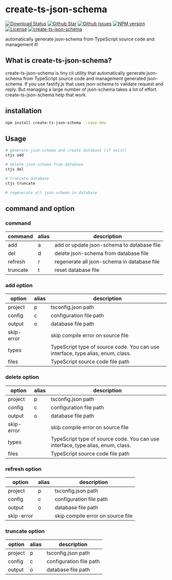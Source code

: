 # create-ts-json-schema

[![Download Status](https://img.shields.io/npm/dw/create-ts-json-schema.svg)](https://npmcharts.com/compare/create-ts-json-schema?minimal=true) [![Github Star](https://img.shields.io/github/stars/imjuni/create-ts-json-schema.svg?style=popout)](https://github.com/imjuni/create-ts-json-schema) [![Github Issues](https://img.shields.io/github/issues-raw/imjuni/create-ts-json-schema.svg)](https://github.com/imjuni/create-ts-json-schema/issues) [![NPM version](https://img.shields.io/npm/v/create-ts-json-schema.svg)](https://www.npmjs.com/package/create-ts-json-schema) [![License](https://img.shields.io/npm/l/create-ts-json-schema.svg)](https://github.com/imjuni/create-ts-json-schema/blob/master/LICENSE) [![create-ts-json-schema](https://circleci.com/gh/imjuni/create-ts-json-schema.svg?style=shield)](https://app.circleci.com/pipelines/github/imjuni/create-ts-json-schema?branch=master)

automatically generate json-schema from TypeScript source code and management it!

## What is create-ts-json-schema?

create-ts-json-schema is tiny cli utility that automatically generate json-schema from TypeScript source code and management generated json-schema. If you use fastify.js that uses json-schema to validate request and reply. But managing a large number of json-schema takes a lot of effort. create-ts-json-schema help that work.

## installation

```bash
npm install create-ts-json-schema --save-dev
```

## Usage

```bash
# generate json-schema and create database (if exist)
ctjs add

# delete json-schema from database
ctjs del

# truncate database
ctjs truncate

# regenerate all json-schema in database
```

## command and option

### command

| command  | alias | description                                 |
| -------- | ----- | ------------------------------------------- |
| add      | a     | add or update json-schema to database file  |
| del      | d     | delete json-schema from database file       |
| refresh  | r     | regenerate all json-schema in database file |
| truncate | t     | reset database file                         |

### add option

| option     | alias | description                                                                     |
| ---------- | ----- | ------------------------------------------------------------------------------- |
| project    | p     | tsconfig.json path                                                              |
| config     | c     | configuration file path                                                         |
| output     | o     | database file path                                                              |
| skip-error |       | skip compile error on source file                                               |
| types      |       | TypeScript type of source code. You can use interface, type alias, enum, class. |
| files      |       | TypeScript source code file path                                                |

### delete option

| option     | alias | description                                                                     |
| ---------- | ----- | ------------------------------------------------------------------------------- |
| project    | p     | tsconfig.json path                                                              |
| config     | c     | configuration file path                                                         |
| output     | o     | database file path                                                              |
| skip-error |       | skip compile error on source file                                               |
| types      |       | TypeScript type of source code. You can use interface, type alias, enum, class. |
| files      |       | TypeScript source code file path                                                |

### refresh option

| option     | alias | description                       |
| ---------- | ----- | --------------------------------- |
| project    | p     | tsconfig.json path                |
| config     | c     | configuration file path           |
| output     | o     | database file path                |
| skip-error |       | skip compile error on source file |

### truncate option

| option  | alias | description             |
| ------- | ----- | ----------------------- |
| project | p     | tsconfig.json path      |
| config  | c     | configuration file path |
| output  | o     | database file path      |
